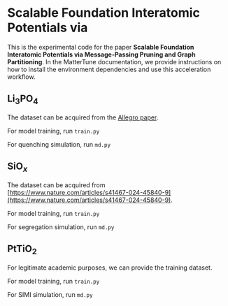 # Scalable Foundation Interatomic Potentials via

This is the experimental code for the paper **Scalable Foundation Interatomic Potentials via Message-Passing Pruning and Graph Partitioning**. In the MatterTune documentation, we provide instructions on how to install the environment dependencies and use this acceleration workflow.

## Li$_3$PO$_4$

The dataset can be acquired from the [Allegro paper](https://www.nature.com/articles/s41467-023-36329-y). 

For model training, run ```train.py```

For quenching simulation, run ```md.py```

## SiO$_x$

The dataset can be acquired from [https://www.nature.com/articles/s41467-024-45840-9](https://www.nature.com/articles/s41467-024-45840-9). 

For model training, run ```train.py```

For segregation simulation, run ```md.py```

## PtTiO$_2$

For legitimate academic purposes, we can provide the training dataset. 

For model training, run ```train.py```

For SIMI simulation, run ```md.py```